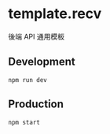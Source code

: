 # template.recv

後端 API 通用模板

## Development

```shell
npm run dev
```

## Production

```shell
npm start
```
